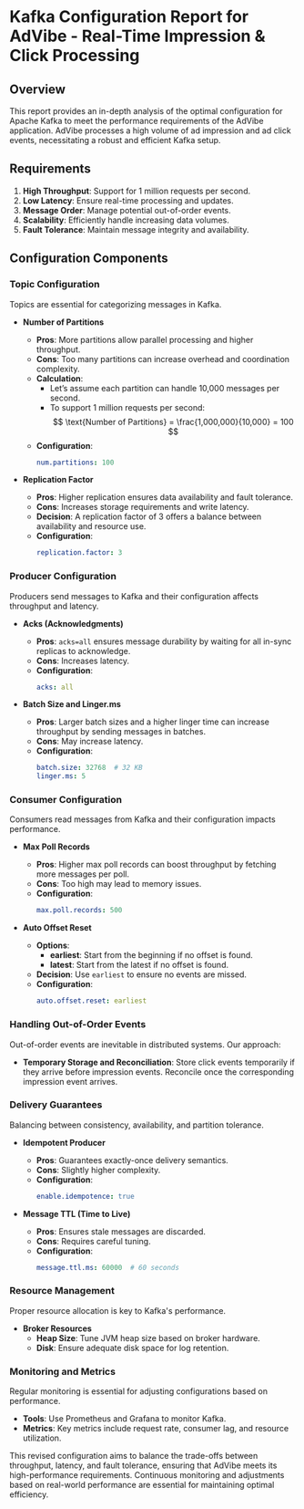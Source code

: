 # Kafka Configuration Report for AdVibe - Real-Time Impression & Click Processing

## Overview
This report provides an in-depth analysis of the optimal configuration for Apache Kafka to meet the performance requirements of the AdVibe application. AdVibe processes a high volume of ad impression and ad click events, necessitating a robust and efficient Kafka setup.

## Requirements
1. **High Throughput**: Support for 1 million requests per second.
2. **Low Latency**: Ensure real-time processing and updates.
3. **Message Order**: Manage potential out-of-order events.
4. **Scalability**: Efficiently handle increasing data volumes.
5. **Fault Tolerance**: Maintain message integrity and availability.

## Configuration Components

### Topic Configuration
Topics are essential for categorizing messages in Kafka.

- **Number of Partitions**
  - **Pros**: More partitions allow parallel processing and higher throughput.
  - **Cons**: Too many partitions can increase overhead and coordination complexity.
  - **Calculation**:
    - Let’s assume each partition can handle 10,000 messages per second.
    - To support 1 million requests per second:
      $$
      \text{Number of Partitions} = \frac{1,000,000}{10,000} = 100
      $$
  - **Configuration**:
    ```yaml
    num.partitions: 100
    ```

- **Replication Factor**
  - **Pros**: Higher replication ensures data availability and fault tolerance.
  - **Cons**: Increases storage requirements and write latency.
  - **Decision**: A replication factor of 3 offers a balance between availability and resource use.
  - **Configuration**:
    ```yaml
    replication.factor: 3
    ```

### Producer Configuration
Producers send messages to Kafka and their configuration affects throughput and latency.

- **Acks (Acknowledgments)**
  - **Pros**: `acks=all` ensures message durability by waiting for all in-sync replicas to acknowledge.
  - **Cons**: Increases latency.
  - **Configuration**:
    ```yaml
    acks: all
    ```

- **Batch Size and Linger.ms**
  - **Pros**: Larger batch sizes and a higher linger time can increase throughput by sending messages in batches.
  - **Cons**: May increase latency.
  - **Configuration**:
    ```yaml
    batch.size: 32768  # 32 KB
    linger.ms: 5
    ```

### Consumer Configuration
Consumers read messages from Kafka and their configuration impacts performance.

- **Max Poll Records**
  - **Pros**: Higher max poll records can boost throughput by fetching more messages per poll.
  - **Cons**: Too high may lead to memory issues.
  - **Configuration**:
    ```yaml
    max.poll.records: 500
    ```

- **Auto Offset Reset**
  - **Options**:
    - **earliest**: Start from the beginning if no offset is found.
    - **latest**: Start from the latest if no offset is found.
  - **Decision**: Use `earliest` to ensure no events are missed.
  - **Configuration**:
    ```yaml
    auto.offset.reset: earliest
    ```

### Handling Out-of-Order Events
Out-of-order events are inevitable in distributed systems. Our approach:

- **Temporary Storage and Reconciliation**: Store click events temporarily if they arrive before impression events. Reconcile once the corresponding impression event arrives.

### Delivery Guarantees
Balancing between consistency, availability, and partition tolerance.

- **Idempotent Producer**
  - **Pros**: Guarantees exactly-once delivery semantics.
  - **Cons**: Slightly higher complexity.
  - **Configuration**:
    ```yaml
    enable.idempotence: true
    ```

- **Message TTL (Time to Live)**
  - **Pros**: Ensures stale messages are discarded.
  - **Cons**: Requires careful tuning.
  - **Configuration**:
    ```yaml
    message.ttl.ms: 60000  # 60 seconds
    ```

### Resource Management
Proper resource allocation is key to Kafka's performance.

- **Broker Resources**
  - **Heap Size**: Tune JVM heap size based on broker hardware.
  - **Disk**: Ensure adequate disk space for log retention.

### Monitoring and Metrics
Regular monitoring is essential for adjusting configurations based on performance.

- **Tools**: Use Prometheus and Grafana to monitor Kafka.
- **Metrics**: Key metrics include request rate, consumer lag, and resource utilization.

This revised configuration aims to balance the trade-offs between throughput, latency, and fault tolerance, ensuring that AdVibe meets its high-performance requirements. Continuous monitoring and adjustments based on real-world performance are essential for maintaining optimal efficiency.
